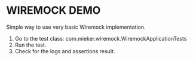 # WIREMOCK DEMO

Simple way to use very basic Wiremock implementation.

1. Go to the test class:
com.mieker.wiremock.WiremockApplicationTests
2. Run the test.
3. Check for the logs and assertions result.